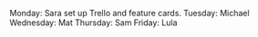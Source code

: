 
Monday: Sara set up Trello and feature cards.
Tuesday: Michael
Wednesday: Mat
Thursday: Sam
Friday: Lula

